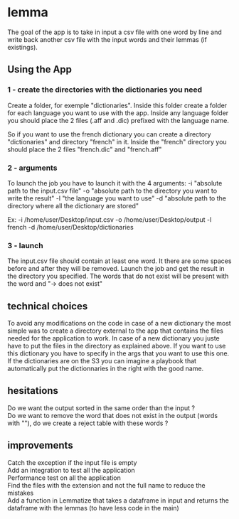 # lemma

The goal of the app is to take in input a csv file with one word by line and write back another csv
file with the input words and their lemmas (if existings).

## Using the App

### 1 - create the directories with the dictionaries you need

Create a folder, for exemple "dictionaries". Inside this folder create a folder for each language you want to use with the app.
Inside any language folder you should place the 2 files (.aff and .dic) prefixed with the language name. 

So if you want to use the french dictionary you can create a directory "dictionaries" and directory "french" in it.
Inside the "french" directory you should place the 2 files "french.dic" and "french.aff"

### 2 - arguments

To launch the job you have to launch it with the 4 arguments: 
-i "absolute path to the input.csv file"
-o "absolute path to the directory you want to write the result"
-l "the language you want to use"
-d "absolute path to the directory where all the dictionary are stored"

Ex:
-i /home/user/Desktop/input.csv
-o /home/user/Desktop/output
-l french
-d /home/user/Desktop/dictionaries

### 3 - launch

The input.csv file should contain at least one word. It there are some spaces before and after they will be removed.
Launch the job and get the result in the directory you specified.
The words that do not exist will be present with the word and "-> does not exist"

## technical choices

To avoid any modifications on the code in case of a new dictionary the most simple was to create a directory external to the app that contains the files needed
for the application to work.
In case of a new dictionary you juste have to put the files in the directory as explained above. If you want to use this dictionary you 
have to specify in the args that you want to use this one.
If the dictionaries are on the S3 you can imagine a playbook that automatically put the dictionnaries in the right with the good name.

## hesitations

Do we want the output sorted in the same order than the input ? </br>
Do we want to remove the word that does not exist in the output (words with ""), do we create a reject table with these words ?

## improvements

Catch the exception if the input file is empty </br>
Add an integration to test all the application </br>
Performance test on all the application </br>
Find the files with the extension and not the full name to reduce the mistakes </br>
Add a function in Lemmatize that takes a dataframe in input and returns the dataframe with the lemmas (to have less code in
the main)
